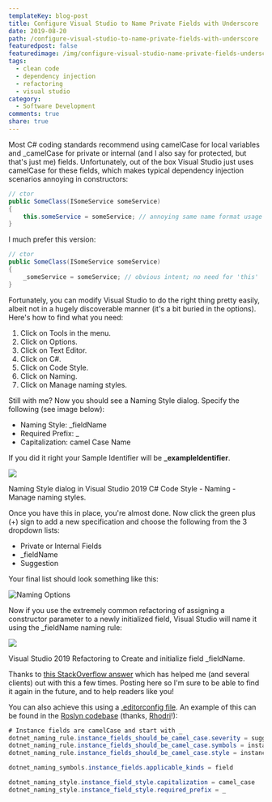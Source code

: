 ```yaml
---
templateKey: blog-post
title: Configure Visual Studio to Name Private Fields with Underscore
date: 2019-08-20
path: /configure-visual-studio-to-name-private-fields-with-underscore
featuredpost: false
featuredimage: /img/configure-visual-studio-name-private-fields-underscore.png
tags:
  - clean code
  - dependency injection
  - refactoring
  - visual studio
category:
  - Software Development
comments: true
share: true
---
```


Most C# coding standards recommend using camelCase for local variables and \_camelCase for private or internal (and I also say for protected, but that's just me) fields. Unfortunately, out of the box Visual Studio just uses camelCase for these fields, which makes typical dependency injection scenarios annoying in constructors:

```csharp
// ctor
public SomeClass(ISomeService someService)
{
    this.someService = someService; // annoying same name format usage
}
```

I much prefer this version:

```csharp
// ctor
public SomeClass(ISomeService someService)
{
    _someService = someService; // obvious intent; no need for 'this'
}
```

Fortunately, you can modify Visual Studio to do the right thing pretty easily, albeit not in a hugely discoverable manner (it's a bit buried in the options). Here's how to find what you need:

1. Click on Tools in the menu.
2. Click on Options.
3. Click on Text Editor.
4. Click on C#.
5. Click on Code Style.
6. Click on Naming.
7. Click on Manage naming styles.

Still with me? Now you should see a Naming Style dialog. Specify the following (see image below):

- Naming Style: \_fieldName
- Required Prefix: \_
- Capitalization: camel Case Name

If you did it right your Sample Identifier will be **\_exampleIdentifier**.

![](/img/image-underscore.png)

Naming Style dialog in Visual Studio 2019 C# Code Style - Naming - Manage naming styles.

Once you have this in place, you're almost done. Now click the green plus (+) sign to add a new specification and choose the following from the 3 dropdown lists:

- Private or Internal Fields
- \_fieldName
- Suggestion

Your final list should look something like this:

![Naming Options](/img/visual-studio-code-style-naming-options.png)

Now if you use the extremely common refactoring of assigning a constructor parameter to a newly initialized field, Visual Studio will name it using the \_fieldName naming rule:

![](/img/image-3-underscore.png)

Visual Studio 2019 Refactoring to Create and initialize field \_fieldName.

Thanks to [this StackOverflow answer](https://stackoverflow.com/a/52603580/13729) which has helped me (and several clients) out with this a few times. Posting here so I'm sure to be able to find it again in the future, and to help readers like you!

You can also achieve this using a [.editorconfig file](https://github.com/StevenTCramer/EditorConfig). An example of this can be found in the [Roslyn codebase](https://github.com/dotnet/roslyn/blob/master/.editorconfig#L106-L114) (thanks, [Rhodri](https://ardalis.com/configure-visual-studio-to-name-private-fields-with-underscore#comment-4586486298)!):

```csharp
# Instance fields are camelCase and start with _
dotnet_naming_rule.instance_fields_should_be_camel_case.severity = suggestion
dotnet_naming_rule.instance_fields_should_be_camel_case.symbols = instance_fields
dotnet_naming_rule.instance_fields_should_be_camel_case.style = instance_field_style

dotnet_naming_symbols.instance_fields.applicable_kinds = field

dotnet_naming_style.instance_field_style.capitalization = camel_case
dotnet_naming_style.instance_field_style.required_prefix = _
```
